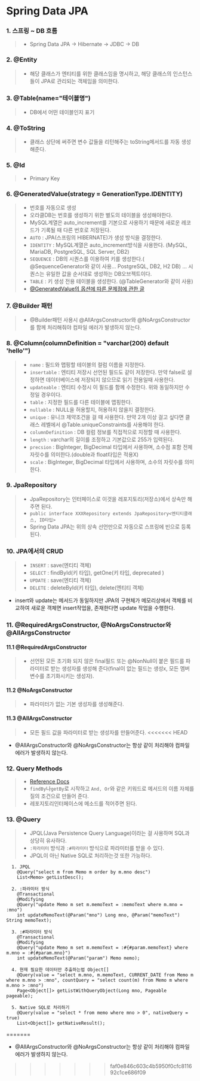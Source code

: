 # Spring Data JPA

### 1. 스프링 ~ DB 흐름

>
> - Spring Data JPA → Hibernate → JDBC → DB
>
>

### 2. @Entity

>
> - 해당 클래스가 엔티티를 위한 클래스임을 명시하고, 해당 클래스의 인스턴스들이 JPA로 관리되는 객체임을 의미한다.
>

### 3. @Table(name="테이블명")

> - DB에서 어떤 테이블인지 표기

### 4. @ToString

> - 클래스 상단에 써주면 변수 값들을 리턴해주는 toString메서드를 자동 생성해준다.

### 5. @Id

> - Primary Key

### 6. @GeneratedValue(strategy = GenerationType.IDENTITY)

> - 번호를 자동으로 생성
> - 오라클DB는 번호를 생성하기 위한 별도의 테이블을 생성해야한다.
> - MySQL계열은 auto_increment를 기본으로 사용하기 때문에 새로운 레코드가 기록될 때 다른 번호로 저장된다.
> - `AUTO` : JPA(스프링의 HIBERNATE)가 생성 방식을 결정한다.
> - `IDENTITY` : MySQL계열은 auto_increment방식을 사용한다. (MySQL, MariaDB, PostgreSQL, SQL Server, DB2)
> - `SEQUENCE` : DB의 시퀀스를 이용하여 키를 생성한다.( @SequenceGenerator와 같이 사용... PostgreSQL, DB2, H2 DB) ... 시퀀스는 유일한 값을 순서대로 생성하는 DB오브젝트이다.
> - `TABLE` : 키 생성 전용 테이블을 생성한다. (@TableGenerator와 같이 사용)
> - [@GeneratedValue의 옵션에 따른 문제점에 관한 글](https://hyeonic.tistory.com/m/196)

### 7. @Builder 패턴

> - @Builder패턴 사용시 @AllArgsConstructor와 @NoArgsConstructor를 함께 처리해줘야 컴파일 에러가 발생하지 않는다.

### 8. @Column(columnDefinition = "varchar(200) default 'hello'")

> - `name` : 필드와 맵핑할 테이블의 컬럼 이름을 지정한다.
> - `insertable` : 엔티티 저장시 선언된 필드도 같이 저장한다. 만약 false로 설정하면 데이터베이스에 저장되지 않으므로 읽기 전용일때 사용한다.
> - `updateable` : 엔티티 수정시 이 필드를 함께 수정한다. 위와 동일하지만 수정일 경우이다.
> - `table` : 지정한 필드를 다른 테이블에 맵핑한다.
> - `nullable` : NULL을 허용할지, 허용하지 않을지 결정한다.
> - `unique` : 유니크 제약조건을 걸 때 사용한다. 만약 2개 이상 걸고 싶다면 클래스 레벨에서 @Table.uniqueConstraints를 사용해야 한다.
> - `columnDefinition` : DB 컬럼 정보를 직접적으로 지정할 때 사용한다.
> - `length` : varchar의 길이를 조정하고 기본값으로 255가 입력된다.
> - `precsion` : BigInteger, BigDecimal 타입에서 사용하며, 소수점 포함 전체 자릿수를 의미한다.(double과 float타입은 적용X)
> - `scale` : BigInteger, BigDecimal 타입에서 사용하며, 소수의 자릿수를 의미한다.

### 9. JpaRepository

> - JpaRepository는 인터페이스로 이것을 레포지토리(저장소)에서 상속만 해주면 된다.
> - `public interface XXXRepository extends JpaRepository<엔티티클래스, ID타입>`
> - Spring Data JPA는 위의 상속 선언만으로 자동으로 스프링에 빈으로 등록된다.

### 10. JPA에서의 CRUD

> - `INSERT` : save(엔티티 객체)
> - `SELECT` : findById(키 타입), getOne(키 타입, deprecated )
> - `UPDATE` : save(엔티티 객체)
> - `DELETE` : deleteById(키 타입), delete(엔티티 객체)

- insert와 update는 메서드가 동일하지만 JPA의 구현체가 메모리상에서 객체를 비교하여 새로운 객체면 insert작업을, 존재한다면 update 작업을 수행한다.

### 11. @RequiredArgsConstructor, @NoArgsConstructor와 @AllArgsConstructor

#### 11.1 @RequiredArgsConstructor

> - 선언된 모든 초기화 되지 않은 final필드 또는 @NonNull이 붙은 필드를 파라미터로 받는 생성자를 생성해 준다(final이 없는 필드는 생성x, 모든 멤버 변수를 초기화시키는 생성자).

#### 11.2 @NoArgsConstructor

> - 파라미터가 없는 기본 생성자를 생성해준다.

#### 11.3 @AllArgsConstructor

> - 모든 필드 값을 파라미터로 받는 생성자를 만들어준다.
<<<<<<< HEAD

- @AllArgsConstructor와 @NoArgsConstructor는 항상 같이 처리해야 컴파일 에러가 발생하지 않는다.

### 12. Query Methods

> - [Reference Docs](https://docs.spring.io/spring-data/jpa/docs/current/reference/html/#jpa.query-methods)
> - `findBy`나`getBy`로 시작하고 `And, Or`와 같은 키워드로 메서드의 이름 자체를 질의 조건으로 만들어 준다.
> - 레포지토리인터페이스에 메소드를 적어주면 된다.

### 13. @Query

> - JPQL(Java Persistence Query Language)이라는 걸 사용하며 SQL과 상당히 유사하다.
> - `:파라미터` 방식과 `:#파라미터` 방식으로 파라미터를 받을 수 있다.
> - JPQL이 아닌 Native SQL로 처리하는것 또한 가능하다. 

```
  1. JPQL
    @Query("select m from Memo m order by m.mno desc")
    List<Memo> getListDesc();
  
  2. :파라미터 방식  
    @Transactional
    @Modifying
    @Query("update Memo m set m.memoText = :memoText where m.mno = :mno")
    int updateMemoText(@Param("mno") Long mno, @Param("memoText") String memoText);
    
  3. :#파라미터 방식
    @Transactional
    @Modifying
    @Query("update Memo m set m.memoText = :#{#param.memoText} where m.mno = :#{#param.mno}")
    int updateMemoText(@Param("param") Memo memo);
  
  4. 현재 필요한 데이터만 추출하는법 Object[]
    @Query(value = "select m.mno, m.memoText, CURRENT_DATE from Memo m where m.mno > :mno", countQuery = "select count(m) from Memo m where m.mno > :mno")
    Page<Object[]> getListWithQueryObject(Long mno, Pageable pageable);
  
  5. Native SQL로 처리하기
    @Query(value = "select * from memo where mno > 0", nativeQuery = true)
    List<Object[]> getNativeResult();
```
=======
- @AllArgsConstructor와 @NoArgsConstructor는 항상 같이 처리해야 컴파일 에러가 발생하지 않는다.
>>>>>>> faf0e846c603c4b5950f0cfc811692c1ce686f09
